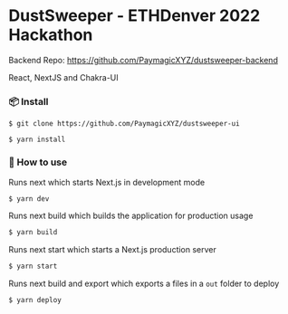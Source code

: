# DustSweeper - ETHDenver 2022 Hackathon

Backend Repo: https://github.com/PaymagicXYZ/dustsweeper-backend

React, NextJS and Chakra-UI

### 📦 Install

```
$ git clone https://github.com/PaymagicXYZ/dustsweeper-ui

$ yarn install
```

### 🔨 How to use

Runs next which starts Next.js in development mode

```bash
$ yarn dev
```

Runs next build which builds the application for production usage

```bash
$ yarn build
```

Runs next start which starts a Next.js production server

```bash
$ yarn start
```

Runs next build and export which exports a files in a `out` folder to deploy

```bash
$ yarn deploy
```



